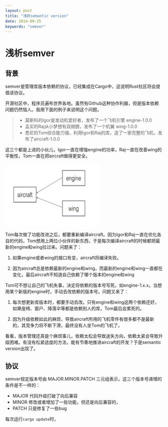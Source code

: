 ```yaml
---
layout: post
title: "浅析semantic version"
date: 2014-09-25
keywords: "semver"
---
```


浅析semver
============

背景
-------------

semver是管理库版本依赖的协议，已经集成在Cargo中，这说明Rust社区将会提倡该协议。

开源社区中，程序员遍布世界各地。虽然有Github这种协作利器，但是版本依赖问题仍然恼人。我用下面的例子来说明这个问题。

> * 莫斯科的Igor是发动机爱好者，发布了一个飞机引擎 engine-1.0.0
> * 孟买的Raj从小梦想有双翅膀，发布了一个机翼 wing-1.0.0
> * 悉尼的Tom综合能力强，利用Igor和Raj的库，造了一家完整的飞机，发布了aircraft-1.0.0

这三个都是上进的小伙儿，Igor一直在增强engine的功率，Raj一直在改善wing的平衡性，Tom一直在把aircraft做得更安全。

<img src="/images/semver-dep.png" width="300px" height="200px"/>

Tom每次做了功能改进之后，都要重新编译aircraft。因为Igor和Raj一直在优化各自的代码，Tom想用上两位小伙伴的新东西，于是每次编译aircraft的时候都把最新的engine和wing拉过来。问题来了：

1. 如果engine或者wing的接口有变，aircraft将编译失败。

2. 因为aircraft总是依赖最新的engine和wing，而最新的engine和wing一直都在变化，最后aircraft不知道自己依赖了哪个版本的engine和wing

<p></p>

Tom可不想让自己的飞机失事，决定将依赖的版本号写死，如engine-1.x.x。当想用某个新版的engine时，手动去改依赖的版本号。问题又来了：

1. 每次想更新库版本时，都要手动去改。只有engine和wing这两个依赖还好，如果座椅、窗户、降落伞等都是依赖别人的库，Tom最后会累死的。

2. 因为升级依赖如此的麻烦，导致aircraft所用的飞机零件有很多都不是最新的，其竞争力将不断下滑，最终没有人坐Tom的飞机了。

看看，版本管理还真是个麻烦事儿，依赖太松会导致迷失方向，依赖太紧会导致升级困难。有没有松紧适度的方法，能有节奏地推进aircraft的开发？于是semantic version出现了。


## 协议
semver规定版本号由 MAJOR.MINOR.PATCH 三元组表示，这三个版本号递增的条件是不一样的：

* MAJOR 代码升级打破了向后兼容
* MINOR 修改或者增加了一些功能，但还是向后兼容的，
* PATCH 只是修复了一些bug

每次运行`cargo update`时，
